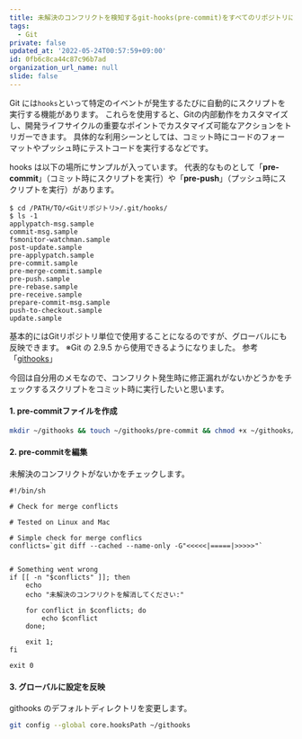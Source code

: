 ```yaml
---
title: 未解決のコンフリクトを検知するgit-hooks(pre-commit)をすべてのリポジトリに適用する
tags:
  - Git
private: false
updated_at: '2022-05-24T00:57:59+09:00'
id: 0fb6c8ca44c87c96b7ad
organization_url_name: null
slide: false
---
```

Git には`hooks`といって特定のイベントが発生するたびに自動的にスクリプトを実行する機能があります。
これらを使用すると、Gitの内部動作をカスタマイズし、開発ライフサイクルの重要なポイントでカスタマイズ可能なアクションをトリガーできます。
具体的な利用シーンとしては、コミット時にコードのフォーマットやプッシュ時にテストコードを実行するなどです。

hooks は以下の場所にサンプルが入っています。
代表的なものとして「**pre-commit**」（コミット時にスクリプトを実行）や「**pre-push**」（プッシュ時にスクリプトを実行）があります。

```
$ cd /PATH/TO/<Gitリポジトリ>/.git/hooks/
$ ls -1
applypatch-msg.sample
commit-msg.sample
fsmonitor-watchman.sample
post-update.sample
pre-applypatch.sample
pre-commit.sample
pre-merge-commit.sample
pre-push.sample
pre-rebase.sample
pre-receive.sample
prepare-commit-msg.sample
push-to-checkout.sample
update.sample
```

基本的にはGitリポジトリ単位で使用することになるのですが、グローバルにも反映できます。
※Git の 2.9.5 から使用できるようになりました。
参考「[githooks](https://git-scm.com/docs/githooks/)」

今回は自分用のメモなので、コンフリクト発生時に修正漏れがないかどうかをチェックするスクリプトをコミット時に実行したいと思います。

#### 1. pre-commitファイルを作成

```bash
mkdir ~/githooks && touch ~/githooks/pre-commit && chmod +x ~/githooks/pre-commit
```

#### 2. pre-commitを編集

未解決のコンフリクトがないかをチェックします。

```bash:~/githooks/pre-commit
#!/bin/sh

# Check for merge conflicts

# Tested on Linux and Mac

# Simple check for merge conflics
conflicts=`git diff --cached --name-only -G"<<<<<|=====|>>>>>"`


# Something went wrong
if [[ -n "$conflicts" ]]; then
    echo
    echo "未解決のコンフリクトを解消してください:"

    for conflict in $conflicts; do
        echo $conflict
    done;

    exit 1;
fi

exit 0
```

#### 3. グローバルに設定を反映

githooks のデフォルトディレクトリを変更します。

```bash
git config --global core.hooksPath ~/githooks
```
